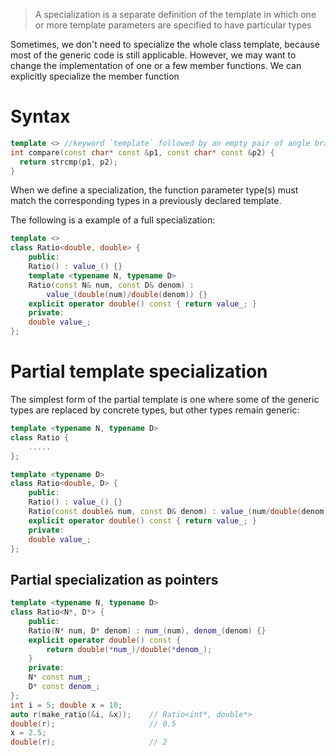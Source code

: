 >A specialization is a separate definition of the template in which one or more template parameters are specified to have particular types

Sometimes, we don't need to specialize the whole class template, because most of the generic code is still applicable. However, we may want to change the implementation of one or a few member functions. We can explicitly specialize the member function

# Syntax
```cpp
template <> //keyword `template` followed by an empty pair of angle brackets
int compare(const char* const &p1, const char* const &p2) {
  return strcmp(p1, p2);
}
```
When we define a specialization, the function parameter type(s) must match the corresponding types in a previously declared template.

The following is a example of a full specialization:
```cpp
template <>
class Ratio<double, double> {
    public:
    Ratio() : value_() {}
    template <typename N, typename D>
    Ratio(const N& num, const D& denom) :
        value_(double(num)/double(denom)) {}
    explicit operator double() const { return value_; }
    private:
    double value_;
};
```

# Partial template specialization

The simplest form of the partial template is one where some of the generic types are replaced by concrete types, but other types remain generic:

```cpp
template <typename N, typename D>
class Ratio {
    .....
};

template <typename D>
class Ratio<double, D> {
    public:
    Ratio() : value_() {}
    Ratio(const double& num, const D& denom) : value_(num/double(denom)) {}
    explicit operator double() const { return value_; }
    private:
    double value_;
};
```

## Partial specialization as pointers

```cpp
template <typename N, typename D>
class Ratio<N*, D*> {
    public:
    Ratio(N* num, D* denom) : num_(num), denom_(denom) {}
    explicit operator double() const {
        return double(*num_)/double(*denom_);
    }
    private:
    N* const num_;
    D* const denom_;
};
int i = 5; double x = 10;
auto r(make_ratio(&i, &x));    // Ratio<int*, double*>
double(r);                     // 0.5
x = 2.5;
double(r);                     // 2
```

